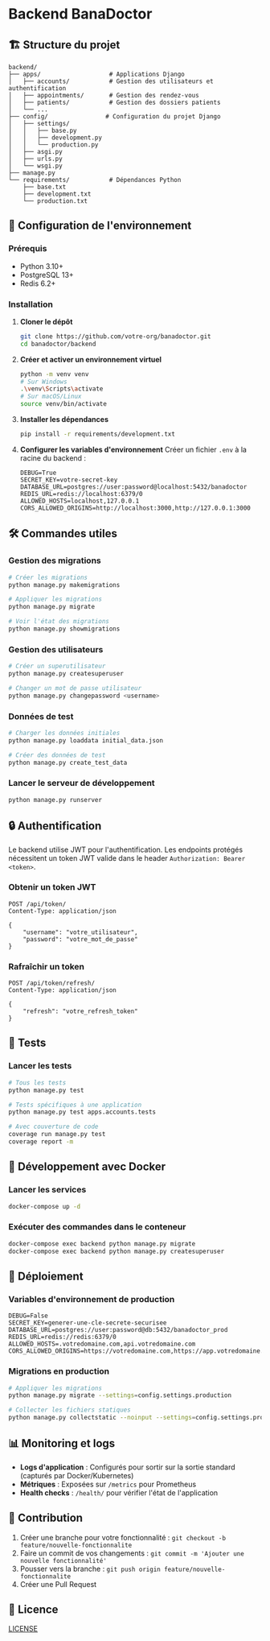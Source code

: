 # Backend BanaDoctor

## 🏗️ Structure du projet

```
backend/
├── apps/                   # Applications Django
│   ├── accounts/           # Gestion des utilisateurs et authentification
│   ├── appointments/       # Gestion des rendez-vous
│   ├── patients/           # Gestion des dossiers patients
│   └── ...
├── config/                # Configuration du projet Django
│   ├── settings/
│   │   ├── base.py
│   │   ├── development.py
│   │   └── production.py
│   ├── asgi.py
│   ├── urls.py
│   └── wsgi.py
├── manage.py
└── requirements/           # Dépendances Python
    ├── base.txt
    ├── development.txt
    └── production.txt
```

## 🚀 Configuration de l'environnement

### Prérequis
- Python 3.10+
- PostgreSQL 13+
- Redis 6.2+

### Installation

1. **Cloner le dépôt**
   ```bash
   git clone https://github.com/votre-org/banadoctor.git
   cd banadoctor/backend
   ```

2. **Créer et activer un environnement virtuel**
   ```bash
   python -m venv venv
   # Sur Windows
   .\venv\Scripts\activate
   # Sur macOS/Linux
   source venv/bin/activate
   ```

3. **Installer les dépendances**
   ```bash
   pip install -r requirements/development.txt
   ```

4. **Configurer les variables d'environnement**
   Créer un fichier `.env` à la racine du backend :
   ```env
   DEBUG=True
   SECRET_KEY=votre-secret-key
   DATABASE_URL=postgres://user:password@localhost:5432/banadoctor
   REDIS_URL=redis://localhost:6379/0
   ALLOWED_HOSTS=localhost,127.0.0.1
   CORS_ALLOWED_ORIGINS=http://localhost:3000,http://127.0.0.1:3000
   ```

## 🛠️ Commandes utiles

### Gestion des migrations
```bash
# Créer les migrations
python manage.py makemigrations

# Appliquer les migrations
python manage.py migrate

# Voir l'état des migrations
python manage.py showmigrations
```

### Gestion des utilisateurs
```bash
# Créer un superutilisateur
python manage.py createsuperuser

# Changer un mot de passe utilisateur
python manage.py changepassword <username>
```

### Données de test
```bash
# Charger les données initiales
python manage.py loaddata initial_data.json

# Créer des données de test
python manage.py create_test_data
```

### Lancer le serveur de développement
```bash
python manage.py runserver
```

## 🔒 Authentification

Le backend utilise JWT pour l'authentification. Les endpoints protégés nécessitent un token JWT valide dans le header `Authorization: Bearer <token>`.

### Obtenir un token JWT
```http
POST /api/token/
Content-Type: application/json

{
    "username": "votre_utilisateur",
    "password": "votre_mot_de_passe"
}
```

### Rafraîchir un token
```http
POST /api/token/refresh/
Content-Type: application/json

{
    "refresh": "votre_refresh_token"
}
```

## 🧪 Tests

### Lancer les tests
```bash
# Tous les tests
python manage.py test

# Tests spécifiques à une application
python manage.py test apps.accounts.tests

# Avec couverture de code
coverage run manage.py test
coverage report -m
```

## 🐳 Développement avec Docker

### Lancer les services
```bash
docker-compose up -d
```

### Exécuter des commandes dans le conteneur
```bash
docker-compose exec backend python manage.py migrate
docker-compose exec backend python manage.py createsuperuser
```

## 🚀 Déploiement

### Variables d'environnement de production
```env
DEBUG=False
SECRET_KEY=generer-une-cle-secrete-securisee
DATABASE_URL=postgres://user:password@db:5432/banadoctor_prod
REDIS_URL=redis://redis:6379/0
ALLOWED_HOSTS=.votredomaine.com,api.votredomaine.com
CORS_ALLOWED_ORIGINS=https://votredomaine.com,https://app.votredomaine.com
```

### Migrations en production
```bash
# Appliquer les migrations
python manage.py migrate --settings=config.settings.production

# Collecter les fichiers statiques
python manage.py collectstatic --noinput --settings=config.settings.production
```

## 📊 Monitoring et logs

- **Logs d'application** : Configurés pour sortir sur la sortie standard (capturés par Docker/Kubernetes)
- **Métriques** : Exposées sur `/metrics` pour Prometheus
- **Health checks** : `/health/` pour vérifier l'état de l'application

## 🤝 Contribution

1. Créer une branche pour votre fonctionnalité : `git checkout -b feature/nouvelle-fonctionnalite`
2. Faire un commit de vos changements : `git commit -m 'Ajouter une nouvelle fonctionnalité'`
3. Pousser vers la branche : `git push origin feature/nouvelle-fonctionnalite`
4. Créer une Pull Request

## 📄 Licence

[LICENSE](LICENSE)
